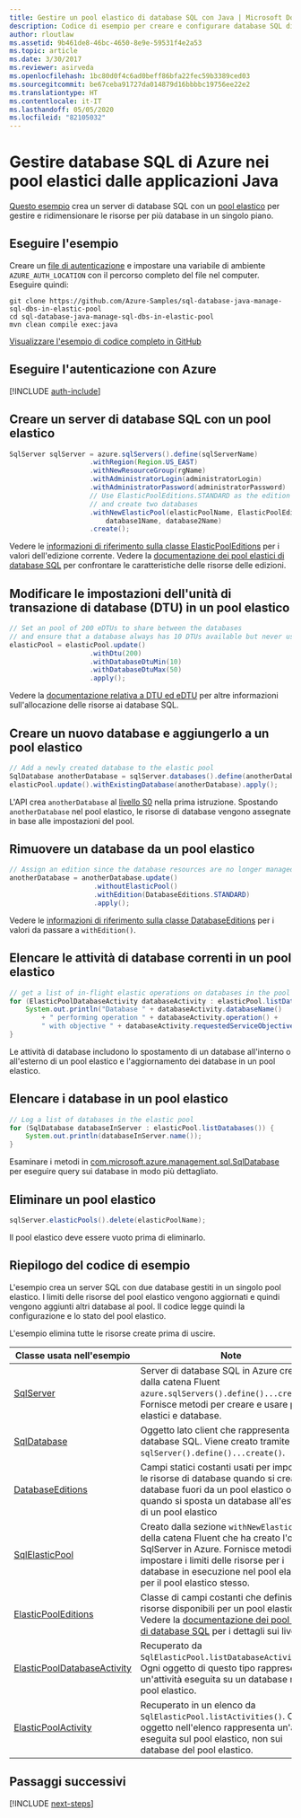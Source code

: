 ```yaml
---
title: Gestire un pool elastico di database SQL con Java | Microsoft Docs
description: Codice di esempio per creare e configurare database SQL di Azure con Azure SDK per Java
author: rloutlaw
ms.assetid: 9b461de8-46bc-4650-8e9e-59531f4e2a53
ms.topic: article
ms.date: 3/30/2017
ms.reviewer: asirveda
ms.openlocfilehash: 1bc80d0f4c6ad0beff86bfa22fec59b3389ced03
ms.sourcegitcommit: be67ceba91727da014879d16bbbbc19756ee22e2
ms.translationtype: HT
ms.contentlocale: it-IT
ms.lasthandoff: 05/05/2020
ms.locfileid: "82105032"
---
```

# <a name="manage-azure-sql-databases-in-elastic-pools-from-your-java-applications"></a>Gestire database SQL di Azure nei pool elastici dalle applicazioni Java

[Questo esempio](https://github.com/Azure-Samples/sql-database-java-manage-sql-dbs-in-elastic-pool) crea un server di database SQL con un [pool elastico](/azure/sql-database/sql-database-elastic-pool) per gestire e ridimensionare le risorse per più database in un singolo piano.

## <a name="run-the-sample"></a>Eseguire l'esempio

Creare un [file di autenticazione](https://docs.microsoft.com/azure/java/java-sdk-azure-authenticate#mgmt-file) e impostare una variabile di ambiente `AZURE_AUTH_LOCATION` con il percorso completo del file nel computer. Eseguire quindi:

```
git clone https://github.com/Azure-Samples/sql-database-java-manage-sql-dbs-in-elastic-pool
cd sql-database-java-manage-sql-dbs-in-elastic-pool
mvn clean compile exec:java
```

[Visualizzare l'esempio di codice completo in GitHub](https://github.com/Azure-Samples/sql-database-java-manage-sql-dbs-in-elastic-pool)

## <a name="authenticate-with-azure"></a>Eseguire l'autenticazione con Azure

[!INCLUDE [auth-include](includes/java-auth-include.md)]

## <a name="create-a-sql-database-server-with-an-elastic-pool"></a>Creare un server di database SQL con un pool elastico

```java
SqlServer sqlServer = azure.sqlServers().define(sqlServerName)
                    .withRegion(Region.US_EAST)
                    .withNewResourceGroup(rgName)
                    .withAdministratorLogin(administratorLogin)
                    .withAdministratorPassword(administratorPassword)
                    // Use ElasticPoolEditions.STANDARD as the edition
                    // and create two databases
                    .withNewElasticPool(elasticPoolName, ElasticPoolEditions.STANDARD, 
                        database1Name, database2Name)
                    .create();
```

Vedere le [informazioni di riferimento sulla classe ElasticPoolEditions](/java/api/com.microsoft.azure.management.sql.elasticpooleditions) per i valori dell'edizione corrente. Vedere la [documentazione dei pool elastici di database SQL](/azure/sql-database/sql-database-elastic-pool) per confrontare le caratteristiche delle risorse delle edizioni. 

## <a name="change-database-transaction-unit-dtu-settings-in-an-elastic-pool"></a>Modificare le impostazioni dell'unità di transazione di database (DTU) in un pool elastico

```java
// Set an pool of 200 eDTUs to share between the databases
// and ensure that a database always has 10 DTUs available but never uses more than 50
elasticPool = elasticPool.update()
                    .withDtu(200)
                    .withDatabaseDtuMin(10)
                    .withDatabaseDtuMax(50)
                    .apply();
```

Vedere la [documentazione relativa a DTU ed eDTU](/azure/sql-database/sql-database-what-is-a-dtu) per altre informazioni sull'allocazione delle risorse ai database SQL.

## <a name="create-a-new-database-and-add-it-to-an-elastic-pool"></a>Creare un nuovo database e aggiungerlo a un pool elastico

```java
// Add a newly created database to the elastic pool
SqlDatabase anotherDatabase = sqlServer.databases().define(anotherDatabaseName).create();
elasticPool.update().withExistingDatabase(anotherDatabase).apply();            
```

L'API crea `anotherDatabase` al [livello S0](/azure/sql-database/sql-database-service-tiers) nella prima istruzione. Spostando `anotherDatabase` nel pool elastico, le risorse di database vengono assegnate in base alle impostazioni del pool.

## <a name="remove-a-database-from-an-elastic-pool"></a>Rimuovere un database da un pool elastico
```java
// Assign an edition since the database resources are no longer managed in the pool 
anotherDatabase = anotherDatabase.update()
                     .withoutElasticPool()
                     .withEdition(DatabaseEditions.STANDARD)
                     .apply();
```

Vedere le [informazioni di riferimento sulla classe DatabaseEditions](/java/api/com.microsoft.azure.management.sql.databaseeditions) per i valori da passare a `withEdition()`.

## <a name="list-current-database-activities-in-an-elastic-pool"></a>Elencare le attività di database correnti in un pool elastico
```java
// get a list of in-flight elastic operations on databases in the pool and log them 
for (ElasticPoolDatabaseActivity databaseActivity : elasticPool.listDatabaseActivities()) {
    System.out.println("Database " + databaseActivity.databaseName() 
        + " performing operation " + databaseActivity.operation() + 
        " with objective " + databaseActivity.requestedServiceObjective());
}
```

Le attività di database includono lo spostamento di un database all'interno o all'esterno di un pool elastico e l'aggiornamento dei database in un pool elastico.


## <a name="list-databases-in-an-elastic-pool"></a>Elencare i database in un pool elastico
```java
// Log a list of databases in the elastic pool 
for (SqlDatabase databaseInServer : elasticPool.listDatabases()) {
    System.out.println(databaseInServer.name());
}
```

Esaminare i metodi in [com.microsoft.azure.management.sql.SqlDatabase](/java/api/com.microsoft.azure.management.sql.sqldatabase) per eseguire query sui database in modo più dettagliato.

## <a name="delete-an-elastic-pool"></a>Eliminare un pool elastico
```java
sqlServer.elasticPools().delete(elasticPoolName);
```

Il pool elastico deve essere vuoto prima di eliminarlo.

## <a name="sample-code-summary"></a>Riepilogo del codice di esempio

L'esempio crea un server SQL con due database gestiti in un singolo pool elastico. I limiti delle risorse del pool elastico vengono aggiornati e quindi vengono aggiunti altri database al pool. Il codice legge quindi la configurazione e lo stato del pool elastico. 

L'esempio elimina tutte le risorse create prima di uscire.

| Classe usata nell'esempio | Note |
|-------|-------|
| [SqlServer](/java/api/com.microsoft.azure.management.sql.sqlserver) | Server di database SQL in Azure creato dalla catena Fluent `azure.sqlServers().define()...create()`. Fornisce metodi per creare e usare pool elastici e database. 
| [SqlDatabase](/java/api/com.microsoft.azure.management.sql.sqldatabase) | Oggetto lato client che rappresenta un database SQL. Viene creato tramite `sqlServer().define()...create()`. 
| [DatabaseEditions](/java/api/com.microsoft.azure.management.sql.databaseeditions) | Campi statici costanti usati per impostare le risorse di database quando si crea un database fuori da un pool elastico o quando si sposta un database all'esterno di un pool elastico  
| [SqlElasticPool](/java/api/com.microsoft.azure.management.sql.sqlelasticpool) | Creato dalla sezione `withNewElasticPool()` della catena Fluent che ha creato l'oggetto SqlServer in Azure. Fornisce metodi per impostare i limiti delle risorse per i database in esecuzione nel pool elastico e per il pool elastico stesso. 
| [ElasticPoolEditions](/java/api/com.microsoft.azure.management.sql.elasticpooleditions) | Classe di campi costanti che definisce le risorse disponibili per un pool elastico. Vedere la [documentazione dei pool elastici di database SQL](/azure/sql-database/sql-database-elastic-pool) per i dettagli sui livelli. 
| [ElasticPoolDatabaseActivity](/java/api/com.microsoft.azure.management.sql.elasticpooldatabaseactivity) | Recuperato da `SqlElasticPool.listDatabaseActivities()`. Ogni oggetto di questo tipo rappresenta un'attività eseguita su un database nel pool elastico.
| [ElasticPoolActivity](/java/api/com.microsoft.azure.management.sql.elasticpoolactivity) | Recuperato in un elenco da `SqlElasticPool.listActivities()`. Ogni oggetto nell'elenco rappresenta un'attività eseguita sul pool elastico, non sui database del pool elastico.

## <a name="next-steps"></a>Passaggi successivi

[!INCLUDE [next-steps](includes/java-next-steps.md)]